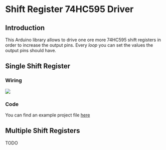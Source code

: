 <html>
<h1>Shift Register 74HC595 Driver</h1>
  <h2>Introduction</h2>
  <p>This Arduino library allows to drive one ore more 74HC595 shift registers in order to increase the output pins. Every <em>loop</em> you can set the values the output pins should have.</p>
  
  <h2>Single Shift Register</h2>
  <h3>Wiring</h3>
  <p><img src="https://github.com/giuzan/arduino-shift-register/blob/master/doc/files/circuit_single_shift_register.svg"></p>
  <h3>Code</h3>
  <p>You can find an example project file <a href="https://github.com/giuzan/arduino-shift-register/blob/master/doc/example_sketches/single_shift_register_example.ino">here</a></p>
  
  <h2>Multiple Shift Registers</h2>
  <p>TODO</p>
</html>
